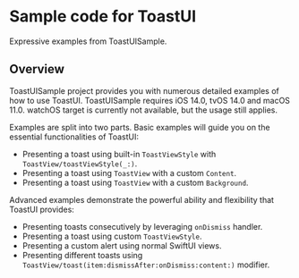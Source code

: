 # Sample code for ToastUI

Expressive examples from ToastUISample.

## Overview

ToastUISample project provides you with numerous detailed examples of how to use ToastUI. ToastUISample requires iOS 14.0, tvOS 14.0 and macOS 11.0. watchOS target is currently not available, but the usage still applies.

Examples are split into two parts. Basic examples will guide you on the essential functionalities of ToastUI:

* Presenting a toast using built-in ``ToastViewStyle`` with ``ToastView/toastViewStyle(_:)``.
* Presenting a toast using ``ToastView`` with a custom `Content`.
* Presenting a toast using `ToastView` with a custom `Background`.

Advanced examples demonstrate the powerful ability and flexibility that ToastUI provides:

* Presenting toasts consecutively by leveraging `onDismiss` handler.
* Presenting a toast using custom ``ToastViewStyle``.
* Presenting a custom alert using normal SwiftUI views.
* Presenting different toasts using ``ToastView/toast(item:dismissAfter:onDismiss:content:)`` modifier.
